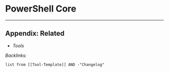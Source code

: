 # PowerShell Core

---

## Appendix: Related

* *Tools*

*Backlinks:*

````dataview
list from [[Tool-Template]] AND -"Changelog"
````
